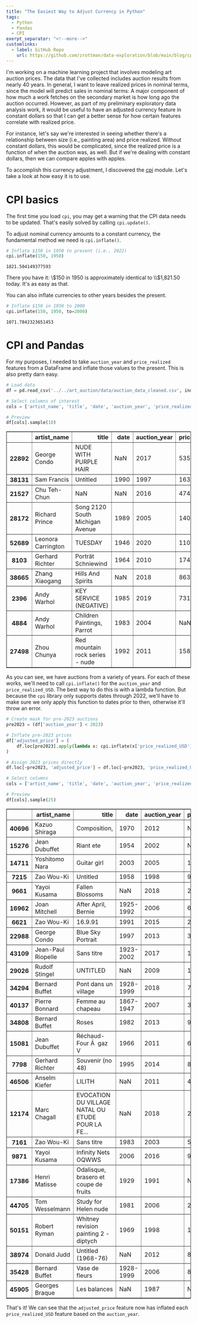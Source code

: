 ```yaml
---
title: "The Easiest Way to Adjust Currency in Python"
tags:
  - Python
  - Pandas
  - CPI
exerpt_separator: "<!--more-->"
customlinks:
  - label: GitHub Repo
    url: https://github.com/zrottman/data-exploration/blob/main/blog/cpi.ipynb 
---
```


I'm working on a machine learning project that involves modeling art auction prices. The data that I've collected includes auction results from nearly 40 years. In general, I want to leave realized prices in nominal terms, since the model will predict sales in nominal terms: A major component of how much a work fetches on the secondary market is how long ago the auction occurred. However, as part of my preliminary exploratory data analysis work, it would be useful to have an adjusted currency feature in constant dollars so that I can get a better sense for how certain features correlate with realized price.

<!--more-->

For instance, let's say we're interested in seeing whether there's a relationship between size (i.e., painting area) and price realized. Without constant dollars, this would be complicated, since the realized price is a function of when the auction was, as well. But if we're dealing with constant dollars, then we can compare apples with apples.

To accomplish this currency adjustment, I discovered the [cpi](https://github.com/palewire/cpi) module. Let's take a look at how easy it is to use.

# CPI basics
The first time you load `cpi`, you may get a warning that the CPI data needs to be updated. That's easily solved by calling `cpi.update()`.

To adjust nominal currency amounts to a constant currency, the fundamental method we need is `cpi.inflate()`.

```python
# Inflate $150 in 1950 to present (i.e., 2022)
cpi.inflate(150, 1950)
```

    1821.504149377593


There you have it: \\$150 in 1950 is approximately identical to \\$1,821.50 today. It's as easy as that.

You can also inflate currencies to other years besides the present.

```python
# Inflate $150 in 1950 to 2000
cpi.inflate(150, 1950, to=2000)
```

    1071.7842323651453


# CPI and Pandas
For my purposes, I needed to take `auction_year` and `price_realized` features from a DataFrame and inflate those values to the present. This is also pretty darn easy.


```python
# Load data
df = pd.read_csv('../../art_auction/data/auction_data_cleaned.csv', index_col=0)

# Select columns of interest
cols = ['artist_name', 'title', 'date', 'auction_year', 'price_realized_USD']

# Preview
df[cols].sample(10)
```


<div>
<style scoped>
    .dataframe tbody tr th:only-of-type {
        vertical-align: middle;
    }

    .dataframe tbody tr th {
        vertical-align: top;
    }

    .dataframe thead th {
        text-align: right;
    }
</style>
<table border="1" class="dataframe">
  <thead>
    <tr style="text-align: right;">
      <th></th>
      <th>artist_name</th>
      <th>title</th>
      <th>date</th>
      <th>auction_year</th>
      <th>price_realized_USD</th>
    </tr>
  </thead>
  <tbody>
    <tr>
      <th>22892</th>
      <td>George Condo</td>
      <td>NUDE WITH PURPLE HAIR</td>
      <td>NaN</td>
      <td>2017</td>
      <td>535772.0</td>
    </tr>
    <tr>
      <th>38131</th>
      <td>Sam Francis</td>
      <td>Untitled</td>
      <td>1990</td>
      <td>1997</td>
      <td>16335.0</td>
    </tr>
    <tr>
      <th>21527</th>
      <td>Chu Teh-Chun</td>
      <td>NaN</td>
      <td>NaN</td>
      <td>2016</td>
      <td>474497.0</td>
    </tr>
    <tr>
      <th>28172</th>
      <td>Richard Prince</td>
      <td>Song 2120 South Michigan Avenue</td>
      <td>1989</td>
      <td>2005</td>
      <td>140000.0</td>
    </tr>
    <tr>
      <th>52689</th>
      <td>Leonora Carrington</td>
      <td>TUESDAY</td>
      <td>1946</td>
      <td>2020</td>
      <td>1100000.0</td>
    </tr>
    <tr>
      <th>8103</th>
      <td>Gerhard Richter</td>
      <td>Porträt Schniewind</td>
      <td>1964</td>
      <td>2010</td>
      <td>1746520.0</td>
    </tr>
    <tr>
      <th>38665</th>
      <td>Zhang Xiaogang</td>
      <td>Hills And Spirits</td>
      <td>NaN</td>
      <td>2018</td>
      <td>863251.0</td>
    </tr>
    <tr>
      <th>2396</th>
      <td>Andy Warhol</td>
      <td>KEY SERVICE (NEGATIVE)</td>
      <td>1985</td>
      <td>2019</td>
      <td>73149.0</td>
    </tr>
    <tr>
      <th>4884</th>
      <td>Andy Warhol</td>
      <td>Children Paintings, Parrot</td>
      <td>1983</td>
      <td>2004</td>
      <td>NaN</td>
    </tr>
    <tr>
      <th>27498</th>
      <td>Zhou Chunya</td>
      <td>Red mountain rock series - nude</td>
      <td>1992</td>
      <td>2011</td>
      <td>158882.0</td>
    </tr>
  </tbody>
</table>
</div>


As you can see, we have auctions from a variety of years. For each of these works, we'll need to call `cpi.inflate()` for the `auction_year` and `price_realized_USD`. The best way to do this is with a lambda function. But because the `cpi` library only supports dates through 2022, we'll have to make sure we only apply this function to dates prior to then, otherwise it'll throw an error.


```python
# Create mask for pre-2023 auctions
pre2023 = (df['auction_year'] < 2023)

# Inflate pre-2023 prices
df['adjusted_price'] = (
    df.loc[pre2023].apply(lambda x: cpi.inflate(x['price_realized_USD'], x['auction_year']), axis=1)
)

# Assign 2023 prices directly
df.loc[~pre2023, 'adjusted_price'] = df.loc[~pre2023, 'price_realized_USD']

# Select columns
cols = ['artist_name', 'title', 'date', 'auction_year', 'price_realized_USD', 'adjusted_price']

# Preview
df[cols].sample(25)
```


<div>
<style scoped>
    .dataframe tbody tr th:only-of-type {
        vertical-align: middle;
    }

    .dataframe tbody tr th {
        vertical-align: top;
    }

    .dataframe thead th {
        text-align: right;
    }
</style>
<table border="1" class="dataframe">
  <thead>
    <tr style="text-align: right;">
      <th></th>
      <th>artist_name</th>
      <th>title</th>
      <th>date</th>
      <th>auction_year</th>
      <th>price_realized_USD</th>
      <th>adjusted_price</th>
    </tr>
  </thead>
  <tbody>
    <tr>
      <th>40696</th>
      <td>Kazuo Shiraga</td>
      <td>Composition,</td>
      <td>1970</td>
      <td>2012</td>
      <td>NaN</td>
      <td>NaN</td>
    </tr>
    <tr>
      <th>15276</th>
      <td>Jean Dubuffet</td>
      <td>Riant ete</td>
      <td>1954</td>
      <td>2002</td>
      <td>NaN</td>
      <td>NaN</td>
    </tr>
    <tr>
      <th>14711</th>
      <td>Yoshitomo Nara</td>
      <td>Guitar girl</td>
      <td>2003</td>
      <td>2005</td>
      <td>1884.0</td>
      <td>2.823154e+03</td>
    </tr>
    <tr>
      <th>7215</th>
      <td>Zao Wou-Ki</td>
      <td>Untitled</td>
      <td>1958</td>
      <td>1998</td>
      <td>90771.0</td>
      <td>1.629729e+05</td>
    </tr>
    <tr>
      <th>9661</th>
      <td>Yayoi Kusama</td>
      <td>Fallen Blossoms</td>
      <td>NaN</td>
      <td>2018</td>
      <td>225079.0</td>
      <td>2.623204e+05</td>
    </tr>
    <tr>
      <th>16962</th>
      <td>Joan Mitchell</td>
      <td>After April, Bernie</td>
      <td>1925-1992</td>
      <td>2006</td>
      <td>688000.0</td>
      <td>9.987433e+05</td>
    </tr>
    <tr>
      <th>6621</th>
      <td>Zao Wou-Ki</td>
      <td>16.9.91</td>
      <td>1991</td>
      <td>2015</td>
      <td>2609047.0</td>
      <td>3.221502e+06</td>
    </tr>
    <tr>
      <th>22988</th>
      <td>George Condo</td>
      <td>Blue Sky Portrait</td>
      <td>1997</td>
      <td>2013</td>
      <td>365000.0</td>
      <td>4.585356e+05</td>
    </tr>
    <tr>
      <th>43109</th>
      <td>Jean-Paul Riopelle</td>
      <td>Sans titre</td>
      <td>1923-2002</td>
      <td>2017</td>
      <td>1491281.0</td>
      <td>1.780478e+06</td>
    </tr>
    <tr>
      <th>29026</th>
      <td>Rudolf Stingel</td>
      <td>UNTITLED</td>
      <td>NaN</td>
      <td>2009</td>
      <td>15677.0</td>
      <td>2.138537e+04</td>
    </tr>
    <tr>
      <th>34294</th>
      <td>Bernard Buffet</td>
      <td>Pont dans un village</td>
      <td>1928-1999</td>
      <td>2018</td>
      <td>79099.0</td>
      <td>9.218667e+04</td>
    </tr>
    <tr>
      <th>40137</th>
      <td>Pierre Bonnard</td>
      <td>Femme au chapeau</td>
      <td>1867-1947</td>
      <td>2007</td>
      <td>360000.0</td>
      <td>5.081257e+05</td>
    </tr>
    <tr>
      <th>34808</th>
      <td>Bernard Buffet</td>
      <td>Roses</td>
      <td>1982</td>
      <td>2013</td>
      <td>97432.0</td>
      <td>1.224001e+05</td>
    </tr>
    <tr>
      <th>15081</th>
      <td>Jean Dubuffet</td>
      <td>Réchaud-Four Ã  gaz V</td>
      <td>1966</td>
      <td>2011</td>
      <td>636000.0</td>
      <td>8.274625e+05</td>
    </tr>
    <tr>
      <th>7798</th>
      <td>Gerhard Richter</td>
      <td>Souvenir (no 48)</td>
      <td>1995</td>
      <td>2014</td>
      <td>80000.0</td>
      <td>9.889666e+04</td>
    </tr>
    <tr>
      <th>46506</th>
      <td>Anselm Kiefer</td>
      <td>LILITH</td>
      <td>NaN</td>
      <td>2011</td>
      <td>494500.0</td>
      <td>6.433651e+05</td>
    </tr>
    <tr>
      <th>12174</th>
      <td>Marc Chagall</td>
      <td>EVOCATION DU VILLAGE NATAL OU ETUDE POUR LA FE...</td>
      <td>NaN</td>
      <td>2018</td>
      <td>259384.0</td>
      <td>3.023015e+05</td>
    </tr>
    <tr>
      <th>7161</th>
      <td>Zao Wou-Ki</td>
      <td>Sans titre</td>
      <td>1983</td>
      <td>2003</td>
      <td>55513.0</td>
      <td>8.829433e+04</td>
    </tr>
    <tr>
      <th>9871</th>
      <td>Yayoi Kusama</td>
      <td>Infinity Nets OQWWS</td>
      <td>2006</td>
      <td>2016</td>
      <td>909052.0</td>
      <td>1.108462e+06</td>
    </tr>
    <tr>
      <th>17386</th>
      <td>Henri Matisse</td>
      <td>Odalisque, brasero et coupe de fruits</td>
      <td>1929</td>
      <td>1991</td>
      <td>NaN</td>
      <td>NaN</td>
    </tr>
    <tr>
      <th>44705</th>
      <td>Tom Wesselmann</td>
      <td>Study for Helen nude</td>
      <td>1981</td>
      <td>2006</td>
      <td>230000.0</td>
      <td>3.338822e+05</td>
    </tr>
    <tr>
      <th>50151</th>
      <td>Robert Ryman</td>
      <td>Whitney revision painting 2 - diptych</td>
      <td>1969</td>
      <td>1998</td>
      <td>120000.0</td>
      <td>2.154515e+05</td>
    </tr>
    <tr>
      <th>38974</th>
      <td>Donald Judd</td>
      <td>Untitled (1968-76)</td>
      <td>NaN</td>
      <td>2012</td>
      <td>86500.0</td>
      <td>1.102584e+05</td>
    </tr>
    <tr>
      <th>35428</th>
      <td>Bernard Buffet</td>
      <td>Vase de fleurs</td>
      <td>1928-1999</td>
      <td>2006</td>
      <td>84000.0</td>
      <td>1.219396e+05</td>
    </tr>
    <tr>
      <th>45905</th>
      <td>Georges Braque</td>
      <td>Les balances</td>
      <td>NaN</td>
      <td>1987</td>
      <td>NaN</td>
      <td>NaN</td>
    </tr>
  </tbody>
</table>
</div>

That's it! We can see that the `adjusted_price` feature now has inflated each `price_realized_USD` feature based on the `auction_year`.

